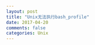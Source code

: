 ```yaml
---
layout: post
title: "Unix无法执行bash_profile"
date: 2017-04-20
comments: false
categories: Unix
---
```



